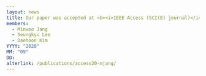 ```yaml
---
layout: news
title: Our paper was accepted at <b><i>IEEE Access (SCI(E) journal)</i></b>.
members:
  - Minwoo Jang
  - Seungkyu Lee
  - Daehoon Kim
YYYY: "2020"
MM: "09"
DD: 
alterlink: /publications/access20-mjang/
---
```

